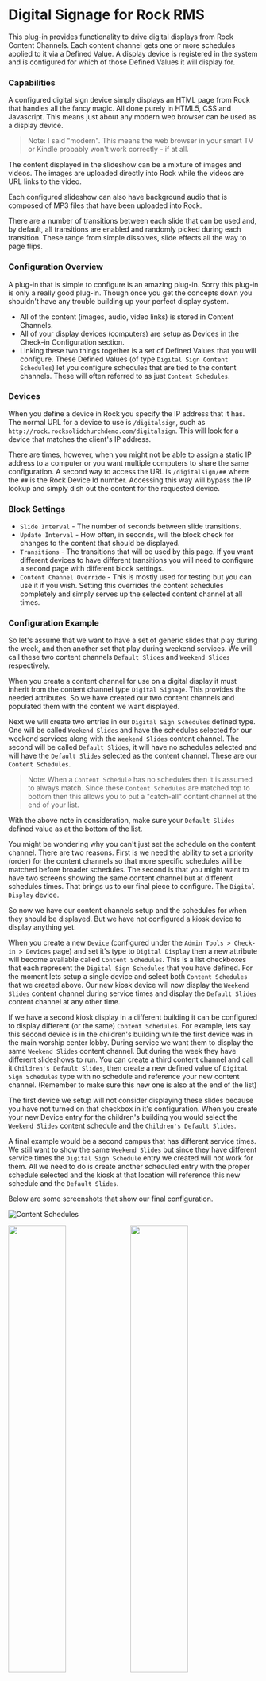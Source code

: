 ﻿# Digital Signage for Rock RMS

This plug-in provides functionality to drive digital displays from Rock
Content Channels. Each content channel gets one or more schedules applied
to it via a Defined Value. A display device is registered in the system
and is configured for which of those Defined Values it will display for.

### Capabilities

A configured digital sign device simply displays an HTML page from Rock that
handles all the fancy magic. All done purely in HTML5, CSS and Javascript.
This means just about any modern web browser can be used as a display device.

> Note: I said "modern". This means the web browser in your smart TV or
> Kindle probably won't work correctly - if at all.

The content displayed in the slideshow can be a mixture of images and videos.
The images are uploaded directly into Rock while the videos are URL links to
the video.

Each configured slideshow can also have background audio that is composed of
MP3 files that have been uploaded into Rock.

There are a number of transitions between each slide that can be used and,
by default, all transitions are enabled and randomly picked during each
transition. These range from simple dissolves, slide effects all the way
to page flips.

### Configuration Overview

A plug-in that is simple to configure is an amazing plug-in. Sorry this
plug-in is only a really good plug-in. Though once you get the concepts down
you shouldn't have any trouble building up your perfect display system.

* All of the content (images, audio, video links) is stored in Content
Channels.
* All of your display devices (computers) are setup as Devices in the
Check-in Configuration section.
* Linking these two things together is a set of Defined
Values that you will configure. These Defined Values (of type `Digital Sign
Content Schedules`) let you configure schedules that are tied to the content
channels. These will often referred to as just `Content Schedules`.

### Devices

When you define a device in Rock you specify the IP address that it has.
The normal URL for a device to use is `/digitalsign`, such as
`http://rock.rocksolidchurchdemo.com/digitalsign`. This will look for a device
that matches the client's IP address.

There are times, however, when you might not be able to assign a static IP
address to a computer or you want multiple computers to share the same
configuration. A second way to access the URL is `/digitalsign/##` where the
`##` is the Rock Device Id number. Accessing this way will bypass the IP
lookup and simply dish out the content for the requested device.

### Block Settings

* `Slide Interval` - The number of seconds between slide transitions.
* `Update Interval` - How often, in seconds, will the block check for changes
to the content that should be displayed.
* `Transitions` - The transitions that will be used by this page. If you
want different devices to have different transitions you will need to
configure a second page with different block settings.
* `Content Channel Override` - This is mostly used for testing but you can
use it if you wish. Setting this overrides the content schedules completely
and simply serves up the selected content channel at all times.

### Configuration Example

So let's assume that we want to have a set of generic slides that play
during the week, and then another set that play during weekend services. We
will call these two content channels `Default Slides` and `Weekend Slides`
respectively.

When you create a content channel for use on a digital display it must
inherit from the content channel type `Digital Signage`. This provides the
needed attributes. So we have created our two content channels and populated
them with the content we want displayed.

Next we will create two entries in our `Digital Sign Schedules` defined type.
One will be called `Weekend Slides` and have the schedules selected for our
weekend services along with the `Weekend Slides` content channel. The second
will be called `Default Slides`, it will have no schedules selected and will
have the `Default Slides` selected as the content channel. These are our
`Content Schedules`.

> Note: When a `Content Schedule` has no schedules then it is assumed to
> always match. Since these `Content Schedules` are matched top to bottom
> then this allows you to put a "catch-all" content channel at the end of
> your list.

With the above note in consideration, make sure your `Default Slides` defined
value as at the bottom of the list.

You might be wondering why you can't just set the schedule on the content
channel. There are two reasons. First is we need the ability to set a priority
(order) for the content channels so that more specific schedules will be
matched before broader schedules. The second is that you might want to have
two screens showing the same content channel but at different schedules times.
That brings us to our final piece to configure. The `Digital Display` device.

So now we have our content channels setup and the schedules for when they
should be displayed. But we have not configured a kiosk device to display
anything yet.

When you create a new `Device` (configured under the
`Admin Tools > Check-in > Devices` page) and set it's type to `Digital Display`
then a new attribute will become available called `Content Schedules`. This
is a list checkboxes that each represent the `Digital Sign Schedules` that
you have defined. For the moment lets setup a single device and select both
`Content Schedules` that we created above. Our new kiosk device will now
display the `Weekend Slides` content channel during service times and display
the `Default Slides` content channel at any other time.

If we have a second kiosk display in a different building it can be configured
to display different (or the same) `Content Schedules`. For example, lets say
this second device is in the children's building while the first device was
in the main worship center lobby. During service we want them to display the
same `Weekend Slides` content channel. But during the week they have different
slideshows to run. You can create a third content channel and call it
`Children's Default Slides`, then create a new defined value of `Digital
Sign Schedules` type with no schedule and reference your new content channel.
(Remember to make sure this new one is also at the end of the list)

The first device we setup will not consider displaying these slides because
you have not turned on that checkbox in it's configuration. When you create
your new Device entry for the children's building you would select the
`Weekend Slides` content schedule and the `Children's Default Slides`.

A final example would be a second campus that has different service times.
We still want to show the same `Weekend Slides` but since they have
different service times the `Digital Sign Schedule` entry we created will
not work for them. All we need to do is create another scheduled entry with
the proper schedule selected and the kiosk at that location will reference
this new schedule and the `Default Slides`.

Below are some screenshots that show our final configuration.

![Content Schedules](Documentation/content-schedules.png)

<img src="Documentation/device-main-lobby.png" width="48%" /> <img src="Documentation/device-childrens-lobby.png" width="48%" />

<img src="Documentation/device-second-campus-lobby.png" width="48%" align="center" />

### Supported Media Types

#### Images

Any image file will be automatically scaled to the resolution of the browser
window. Smaller images will be scaled up and larger images will be scaled
down. So you if you have displays running at different resolutions you can
upload images at the highest supported resolution and they will be scaled
properly.

You can also mix aspect ratios (some displays at 4:3 and some at 16:9). Any
image will be resized to fit the entire image on screen with black bars
added as needed.

Pretty much any image file type can be used. But you should limit yourself
to standard web formats such as PNG or JPG.

#### Video

If you want to throw in some videos for people to watch (audio is played too)
then put the link to the video in the `Video URL` attribute of the
content channel item. When setting up a video slide you should leave the
`Image` attribute blank.

Since we don't know the actual length of the video we are using the public
Javascript APIs from the respective video providers to receive events when
the video finishes playing. This can cause hangups if 1) something just goes
terribly wrong during playback and the video stops or 2) a network
interrupt causes the video to stutter enough that the browser gives up
trying to play it but doesn't trigger the "video ended" event.

##### Supported video providers

* Vimeo
* Youtube

#### Audio

You can add background audio to your slideshow. The only supported file type
is MP3. Upload your MP3 the same way you would for building an image slide
except instead of uploading a PNG to the `Slide` attribute upload your MP3
file instead. You obviously won't get a preview image but it will work.

When the slideshow starts any MP3 files will be compiled into a playlist and
played one after another and loop when the playlist ends. If there a video
slide comes up then the audio will fade out and then fade back in once the
video has finished.

### Supported Clients

This plug-in has been tested with the following browsers:

* Chrome 59.0.3071.115 for Windows
* Edge 40.15063.0.0
* Firefox 54.0.1 for Windows
* Firefox 49.0.2 for Mac
* Internet Explorer 11.483.15063.0 <sup>1</sup>
* [Porteus-Kiosk](http://porteus-kiosk.org/) 4.4.0 with Firefox

Other versions of browsers and clients will probably work too. These are
just the ones that we have explicitly tested.

And seriously. What is with these web browser version numbers. Could they
get any longer?

**Known Issues**

1 - Internet Explorer does not work handle the 3D transitions properly.

### Unsupported Clients

The following clients are known to not work.

* iOS (iPhone and iPad). Audio does not work, video does not auto-play,
transitions do not work.
